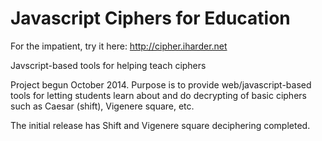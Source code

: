 Javascript Ciphers for Education
================================

For the impatient, try it here: http://cipher.iharder.net

Javscript-based tools for helping teach ciphers

Project begun October 2014. Purpose is to provide web/javascript-based tools for letting students learn about and do decrypting of basic ciphers such as Caesar (shift), Vigenere square, etc.

The initial release has Shift and Vigenere square deciphering completed.

